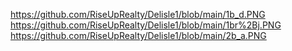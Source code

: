 https://github.com/RiseUpRealty/Delisle1/blob/main/1b_d.PNG
https://github.com/RiseUpRealty/Delisle1/blob/main/1br%2Bj.PNG
https://github.com/RiseUpRealty/Delisle1/blob/main/2b_a.PNG
